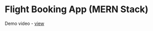 # Flight Booking App (MERN Stack)
Demo video - [view](https://drive.google.com/file/d/18yTPal-BYVDYp5VynWfCx5IEPZi0QHBk/view?usp=sharing)
